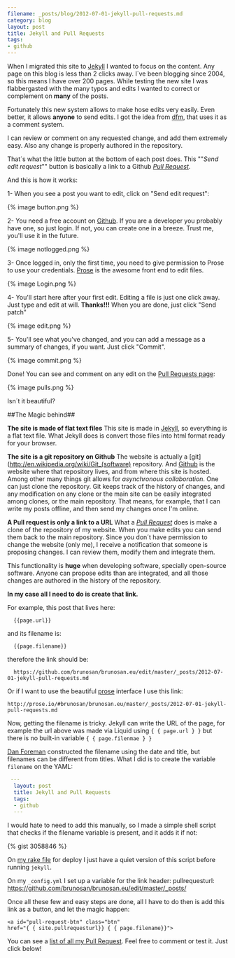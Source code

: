 ```yaml
---
filename: _posts/blog/2012-07-01-jekyll-pull-requests.md
category: blog
layout: post
title: Jekyll and Pull Requests
tags:
- github
---
```


When I migrated this site to [Jekyll](http://jekyllrb.com/) I wanted to focus on the content. Any page on this blog is less than 2 clicks away. I´ve been blogging since 2004, so this means I have over 200 pages. While testing the new site I was flabbergasted with the many typos and edits I wanted to correct or complement on **many** of the posts.

Fortunately this new system allows to make hose edits very easily. Even better, it allows **anyone** to send edits. I got the idea from [dfm](https://github.com/dfm/dfm.github.com/blob/master/assets/comments.js), that uses it as a comment system.

I can review or comment on any requested change, and add them extremely easy. Also any change is properly authored in the repository.

That´s what the little button at the bottom of each post does. This ""*Send edit request*"" button is basically a link to a Github [*Pull Request*](https://help.github.com/articles/using-pull-requests).

And this is how it works:<!--more-->

1- When you see a post you want to edit, click on "Send edit request":

{% image button.png %}

2- You need a free account on  [Github](http://www.github.com). If you are a developer you
probably have one, so just login. If not, you can create one in a
breeze. Trust me, you'll use it in the future.

{% image notlogged.png %}

3- Once logged in, only the first time, you need to give
permission to Prose to use your credentials.
[Prose](http://prose.io/about.html) is the awesome
front end to edit files.

{% image Login.png %}

4- You'll start here after your first edit. Editing a file is just one click away. Just type and edit at will.
**Thanks!!!** When you are done, just click "Send patch"

{% image edit.png %}

5- You'll see what you've changed, and you can add a message as a summary of changes, if you want. Just click "Commit".

{% image commit.png %}

Done! You can see and comment on any edit on the [Pull Requests page](https://github.com/brunosan/brunosan.eu/pulls):

{% image pulls.png %}

Isn´t it beautiful?

##The Magic behind##

**The site is made of flat text files**
This site is made in [Jekyll](http://jekyllrb.com/), so everything is a flat text file. What Jekyll does is convert those files into html format ready for your browser.

**The site is a git repository on Github**
The website is actually a [git](http://en.wikipedia.org/wiki/Git_(software) repository. And [Github](www.github.com) is the website where that repository lives, and from where this site is hosted. Among other many things git allows for *asynchronous collaboration*. One can just clone the repository. Git keeps track of the history of changes, and any modification on any clone or the main site can be easily integrated among clones, or the main repository. That means, for example, that I can write my posts offline, and then send my changes once I'm online.

**A Pull request is only a link to a URL**
What a [*Pull Request*](https://help.github.com/articles/using-pull-requests) does is make a clone of the repository of my website. When you make edits you can send them back to the main repository. Since you don´t have permission to change the website (only me), I receive a notification that someone is proposing changes. I can review them, modify them and integrate them.

This functionality is **huge** when developing software, specially open-source software. Anyone can propose edits than are integrated, and all those changes are authored in the history of the repository.

**In my case all I need to do is create that link.**

For example, this post that lives here:

      {{page.url}}

and its filename is:

      {{page.filename}}

therefore the link should be:

  	  https://github.com/brunosan/brunosan.eu/edit/master/_posts/2012-07-01-jekyll-pull-requests.md

Or if I want to use the beautiful [prose](http://developmentseed.org/blog/2012/june/25/prose-a-content-editor-for-github/) interface I use this link:

	http://prose.io/#brunosan/brunosan.eu/master/_posts/2012-07-01-jekyll-pull-requests.md

Now, getting the filename is tricky. Jekyll can write the URL of the page, for example the url above was made via Liquid using
`{ { page.url } }` but there is no built-in variable `{ {
page.filenmae } }`

[Dan Foreman](http://www.twitter/dfm) constructed the filename using the date and title, but filenames can be different from titles. What I did is to create the variable `filename` on the YAML:

  ```yaml
   ---
	layout: post
	title: Jekyll and Pull Requests
	tags:
	- github
	---
  ```

I would hate to need to add this manually, so I made a simple shell script that checks if the filename variable is present, and it adds it if not:

{% gist 3058846 %}

On [my rake file](https://github.com/brunosan/brunosan.eu/blob/master/Rakefile) for deploy I just have a quiet version of this script
before running `jekyll`.

On my `_config.yml` I set up a variable for the link header:
    pullrequesturl: https://github.com/brunosan/brunosan.eu/edit/master/_posts/

Once all these few and easy steps are done, all I have to do then is add this link as a button, and let the magic happen:

    <a id="pull-request-btn" class="btn"
    href="{ { site.pullrequesturl}} { { page.filename}}">

You can see a [list of all my Pull Request](https://github.com/brunosan/brunosan.eu/pulls). Feel free to comment or test it. Just click below!
